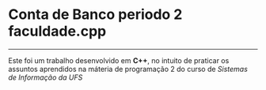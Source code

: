 # Conta de Banco periodo 2 faculdade.cpp
***
 Este foi um trabalho desenvolvido em **C++**, no intuito de praticar os assuntos aprendidos na máteria de programação 2 do curso de _Sistemas de Informação da UFS_
